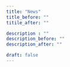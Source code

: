 ```yaml
---
title: "News"
title_before: ""
titile_after: ""

description : ""
description_before: ""
description_after: ""

draft: false
---
```


